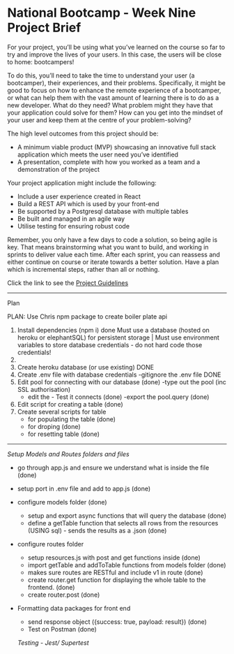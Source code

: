 # National Bootcamp - Week Nine Project Brief

For your project, you’ll be using what you’ve learned on the course so far to try and improve the lives of your users. In this case, the users will be close to home: bootcampers!

To do this, you’ll need to take the time to understand your user (a bootcamper), their experiences, and their problems. Specifically, it might be good to focus on how to enhance the remote experience of a bootcamper, or what can help them with the vast amount of learning there is to do as a new developer. What do they need? What problem might they have that your application could solve for them? How can you get into the mindset of your user and keep them at the centre of your problem-solving?

The high level outcomes from this project should be:

- A minimum viable product (MVP) showcasing an innovative full stack application which meets the user need you’ve identified
- A presentation, complete with how you worked as a team and a demonstration of the project

Your project application might include the following:

- Include a user experience created in React
- Build a REST API which is used by your front-end
- Be supported by a Postgresql database with multiple tables
- Be built and managed in an agile way
- Utilise testing for ensuring robust code

Remember, you only have a few days to code a solution, so being agile is key. That means brainstorming what you want to build, and working in sprints to deliver value each time. After each sprint, you can reassess and either continue on course or iterate towards a better solution. Have a plan which is incremental steps, rather than all or nothing.

Click the link to see the [Project Guidelines](https://github.com/SchoolOfCode/project-guidelines/blob/master/project-week.md)

---

Plan

PLAN:
Use Chris npm package to create boiler plate api

1. Install dependencies (npm i) done
   Must use a database (hosted on heroku or elephantSQL) for persistent storage | Must use environment variables to store database credentials - do not hard code those credentials!
2.
3. Create heroku database (or use existing) DONE
4. Create .env file with database credentials
   -gitignore the .env file DONE
5. Edit pool for connecting with our database (done)
   -type out the pool (inc SSL authorisation)
   - edit the - Test it connects (done)
     -export the pool.query (done)
6. Edit script for creating a table (done)
7. Create several scripts for table
   - for populating the table (done)
   - for droping (done)
   - for resetting table (done)

---

_Setup Models and Routes folders and files_

- go through app.js and ensure we understand what is inside the file (done)
- setup port in .env file and add to app.js (done)

- configure models folder (done)

  - setup and export async functions that will query the database (done)
  - define a getTable function that selects all rows from the resources (USING sql) - sends the results as a .json (done)

- configure routes folder

  - setup resources.js with post and get functions inside (done)
  - import getTable and addToTable functions from models folder (done)
  - makes sure routes are RESTful and include v1 in route (done)
  - create router.get function for displaying the whole table to the frontend. (done)
  - create router.post (done)

- Formatting data packages for front end

  - send response object ({success: true, payload: result}) (done)
  - Test on Postman (done)

  _Testing - Jest/ Supertest_
